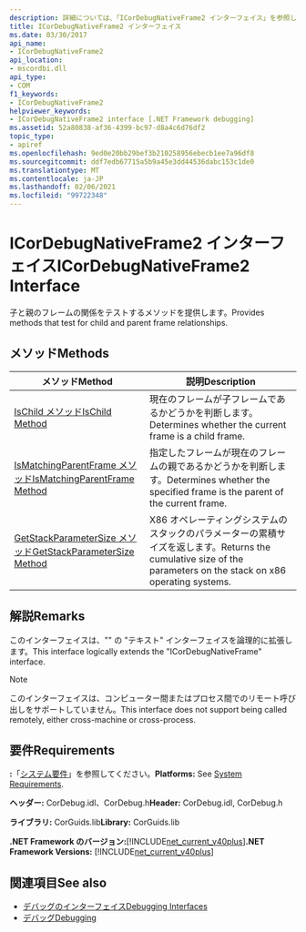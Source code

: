 ```yaml
---
description: 詳細については、「ICorDebugNativeFrame2 インターフェイス」を参照してください。
title: ICorDebugNativeFrame2 インターフェイス
ms.date: 03/30/2017
api_name:
- ICorDebugNativeFrame2
api_location:
- mscordbi.dll
api_type:
- COM
f1_keywords:
- ICorDebugNativeFrame2
helpviewer_keywords:
- ICorDebugNativeFrame2 interface [.NET Framework debugging]
ms.assetid: 52a80838-af36-4399-bc97-d8a4c6d76df2
topic_type:
- apiref
ms.openlocfilehash: 9ed0e20bb29bef3b210258956ebecb1ee7a96df8
ms.sourcegitcommit: ddf7edb67715a5b9a45e3dd44536dabc153c1de0
ms.translationtype: MT
ms.contentlocale: ja-JP
ms.lasthandoff: 02/06/2021
ms.locfileid: "99722348"
---
```

# <a name="icordebugnativeframe2-interface"></a><span data-ttu-id="ddc14-103">ICorDebugNativeFrame2 インターフェイス</span><span class="sxs-lookup"><span data-stu-id="ddc14-103">ICorDebugNativeFrame2 Interface</span></span>

<span data-ttu-id="ddc14-104">子と親のフレームの関係をテストするメソッドを提供します。</span><span class="sxs-lookup"><span data-stu-id="ddc14-104">Provides methods that test for child and parent frame relationships.</span></span>  
  
## <a name="methods"></a><span data-ttu-id="ddc14-105">メソッド</span><span class="sxs-lookup"><span data-stu-id="ddc14-105">Methods</span></span>  
  
|<span data-ttu-id="ddc14-106">メソッド</span><span class="sxs-lookup"><span data-stu-id="ddc14-106">Method</span></span>|<span data-ttu-id="ddc14-107">説明</span><span class="sxs-lookup"><span data-stu-id="ddc14-107">Description</span></span>|  
|------------|-----------------|  
|[<span data-ttu-id="ddc14-108">IsChild メソッド</span><span class="sxs-lookup"><span data-stu-id="ddc14-108">IsChild Method</span></span>](icordebugnativeframe2-ischild-method.md)|<span data-ttu-id="ddc14-109">現在のフレームが子フレームであるかどうかを判断します。</span><span class="sxs-lookup"><span data-stu-id="ddc14-109">Determines whether the current frame is a child frame.</span></span>|  
|[<span data-ttu-id="ddc14-110">IsMatchingParentFrame メソッド</span><span class="sxs-lookup"><span data-stu-id="ddc14-110">IsMatchingParentFrame Method</span></span>](icordebugnativeframe2-ismatchingparentframe-method.md)|<span data-ttu-id="ddc14-111">指定したフレームが現在のフレームの親であるかどうかを判断します。</span><span class="sxs-lookup"><span data-stu-id="ddc14-111">Determines whether the specified frame is the parent of the current frame.</span></span>|  
|[<span data-ttu-id="ddc14-112">GetStackParameterSize メソッド</span><span class="sxs-lookup"><span data-stu-id="ddc14-112">GetStackParameterSize Method</span></span>](icordebugnativeframe2-getstackparametersize-method.md)|<span data-ttu-id="ddc14-113">X86 オペレーティングシステムのスタックのパラメーターの累積サイズを返します。</span><span class="sxs-lookup"><span data-stu-id="ddc14-113">Returns the cumulative size of the parameters on the stack on x86 operating systems.</span></span>|  
  
## <a name="remarks"></a><span data-ttu-id="ddc14-114">解説</span><span class="sxs-lookup"><span data-stu-id="ddc14-114">Remarks</span></span>  

 <span data-ttu-id="ddc14-115">このインターフェイスは、"" の "テキスト" インターフェイスを論理的に拡張します。</span><span class="sxs-lookup"><span data-stu-id="ddc14-115">This interface logically extends the "ICorDebugNativeFrame" interface.</span></span>  
  
> [!NOTE]
> <span data-ttu-id="ddc14-116">このインターフェイスは、コンピューター間またはプロセス間でのリモート呼び出しをサポートしていません。</span><span class="sxs-lookup"><span data-stu-id="ddc14-116">This interface does not support being called remotely, either cross-machine or cross-process.</span></span>  
  
## <a name="requirements"></a><span data-ttu-id="ddc14-117">要件</span><span class="sxs-lookup"><span data-stu-id="ddc14-117">Requirements</span></span>  

 <span data-ttu-id="ddc14-118">**:**「[システム要件](../../get-started/system-requirements.md)」を参照してください。</span><span class="sxs-lookup"><span data-stu-id="ddc14-118">**Platforms:** See [System Requirements](../../get-started/system-requirements.md).</span></span>  
  
 <span data-ttu-id="ddc14-119">**ヘッダー:** CorDebug.idl、CorDebug.h</span><span class="sxs-lookup"><span data-stu-id="ddc14-119">**Header:** CorDebug.idl, CorDebug.h</span></span>  
  
 <span data-ttu-id="ddc14-120">**ライブラリ:** CorGuids.lib</span><span class="sxs-lookup"><span data-stu-id="ddc14-120">**Library:** CorGuids.lib</span></span>  
  
 <span data-ttu-id="ddc14-121">**.NET Framework のバージョン:**[!INCLUDE[net_current_v40plus](../../../../includes/net-current-v40plus-md.md)]</span><span class="sxs-lookup"><span data-stu-id="ddc14-121">**.NET Framework Versions:** [!INCLUDE[net_current_v40plus](../../../../includes/net-current-v40plus-md.md)]</span></span>  
  
## <a name="see-also"></a><span data-ttu-id="ddc14-122">関連項目</span><span class="sxs-lookup"><span data-stu-id="ddc14-122">See also</span></span>

- [<span data-ttu-id="ddc14-123">デバッグのインターフェイス</span><span class="sxs-lookup"><span data-stu-id="ddc14-123">Debugging Interfaces</span></span>](debugging-interfaces.md)
- [<span data-ttu-id="ddc14-124">デバッグ</span><span class="sxs-lookup"><span data-stu-id="ddc14-124">Debugging</span></span>](index.md)
